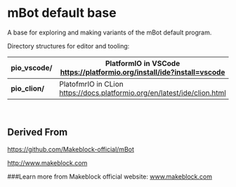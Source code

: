 mBot default base
=================

A base for exploring and making variants of the mBot default program.

Directory structures for editor and tooling:

| **pio_vscode/** | PlatformIO in VSCode https://platformio.org/install/ide?install=vscode   |
|-----------------|--------------------------------------------------------------------------|
| **pio_clion/**  | PlatofmrIO in CLion https://docs.platformio.org/en/latest/ide/clion.html |

 

Derived From
------------

https://github.com/Makeblock-official/mBot

http://www.makeblock.com

\#\#\#Learn more from Makeblock official website: www.makeblock.com
